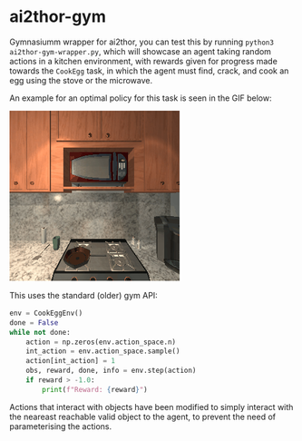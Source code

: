 # ai2thor-gym
Gymnasiumm wrapper for ai2thor, you can test this by running `python3 ai2thor-gym-wrapper.py`, which will showcase an agent taking random actions in a kitchen environment, with rewards given for progress
made towards the `CookEgg` task, in which the agent must find, crack, and cook an egg using the stove
or the microwave. 

An example for an optimal policy for this task is seen in the GIF below:

![](./optimal_policy.gif)

This uses the standard (older) gym API:

```python
env = CookEggEnv()
done = False
while not done:
    action = np.zeros(env.action_space.n)
    int_action = env.action_space.sample()
    action[int_action] = 1
    obs, reward, done, info = env.step(action)
    if reward > -1.0:
        print(f"Reward: {reward}")
```

Actions that interact with objects have been modified to simply interact with the neareast reachable valid object to the agent, to prevent the need of parameterising the actions.
